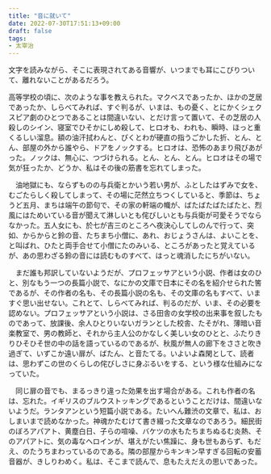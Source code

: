 ```yaml
---
title: "音に就いて"
date: 2022-07-30T17:51:13+09:00
draft: false
tags:
- 太宰治
---
```


文字を読みながら、そこに表現されてある音響が、いつまでも耳にこびりついて、離れないことがあるだろう。

高等学校の頃に、次のような事を教えられた。マクベスであったか、ほかの芝居であったか、しらべてみれば、すぐ判るが、いまは、もの憂く、とにかくシェクスピア劇のひとつであることは間違いない、とだけ言って置いて、その芝居の人殺しのシイン、寝室でひそかにしめ殺して、ヒロオも、われも、瞬時、ほっと重くるしい溜息。額の油汗拭わんと、ぴくとわが硬直の指うごかした折、とん、とん、部屋の外から誰やら、ドアをノックする。ヒロオは、恐怖のあまり飛びあがった。ノックは、無心に、つづけられる。とん、とん、とん。ヒロオはその場で気が狂ったか、どうか、私はその後の筋書を忘れてしまった。

　油地獄にも、ならずものの与兵衛とかいう若い男が、ふとしたはずみで女を、むごたらしく殺してしまって、その場に茫然立ちつくしていると、季節は、ちょうど五月、まちは端午の節句で、その家の軒端の幟が、ばたばたばたばたと、烈風にはためいている音が聞えて淋しいとも侘びしいとも与兵衛が可愛そうでならなかった。五人女にも、於七が吉三のところへ夜決心してしのんで行って、突如、からからと鈴の音、たちまち小僧に、あれ、おじょうさんは、よいことを、と叫ばれ、ひたと両手合せて小僧にたのみいる、ところがあったと覚えているが、あの思わざる鈴の音には読むものすべて、はっと魂消したにちがいない。

　まだ誰も邦訳していないようだが、プロフェッサアという小説、作者は女のひと、別なもう一つの長篇小説で、なにかの文庫で日本にその名を紹介せられた筈であるが、その作者の名も、その長篇小説の名も、その文庫の名もすべて、いますぐ思い出せない。これとて、しらべてみれば、判るのだが、いま、その必要を認めない。プロフェッサアという小説は、さる田舎の女学校の出来事を叙したものであって、放課後、余人ひとりいないガランとした校舎、たそがれ、薄暗い音楽教室で、男の教師と、それから主人公のかなしく美しい女のひとと、ふたりきりひそひそ世の中の話を語っているのであるが、秋風が無人の廊下をささと吹き過ぎて、いずこか遠い扉が、ばたん、と音たてる。いよいよ森閑として、読者は、思わずこの世のくらしの侘びしさに身ぶるいをする、という様な仕組みになっていた。

　同じ扉の音でも、まるっきり違った効果を出す場合がある。これも作者の名は、忘れた。イギリスのブルウストッキングであるということだけは、間違いないようだ。ランタアンという短篇小説である。たいへん難渋の文章で、私は、おしまいまで読めなかった。神魂かたむけて書き綴った文章なのであろう。細民街のぼろアパアト、黄塵白日、子らの喧噪、バケツの水もたちまちぬるむ炎熱、そのアパアトに、気の毒なヘロインが、堪えがたい焦躁に、身も世もあらず、もだえ、のたうちまわっているのである。隣の部屋からキンキン早すぎる回転の安蓄音器が、きしりわめく。私は、そこまで読んで、息もたえだえの思いであった。